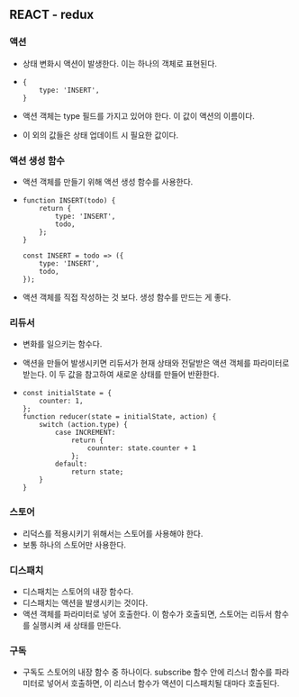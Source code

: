## REACT - redux



### 액션

* 상태 변화시 액션이 발생한다. 이는 하나의 객체로 표현된다.

* ```react
  {
      type: 'INSERT',
  }
  ```

* 액션 객체는 type 필드를 가지고 있어야 한다. 이 값이 액션의 이름이다. 

* 이 외의 값들은 상태 업데이트 시 필요한 값이다.



### 액션 생성 함수

* 액션 객체를 만들기 위해 액션 생성 함수를 사용한다.

* ```react
  function INSERT(todo) {
      return {
          type: 'INSERT',
          todo,
      };
  }
  
  const INSERT = todo => ({
      type: 'INSERT',
      todo,
  });
  ```

* 액션 객체를 직접 작성하는 것 보다. 생성 함수를 만드는 게 좋다.



### 리듀서

* 변화를 일으키는 함수다.

* 액션을 만들어 발생시키면 리듀서가 현재 상태와 전달받은 액션 객체를 파라미터로 받는다. 이 두 값을 참고하여 새로운 상태를 만들어 반환한다.

* ```react
  const initialState = {
      counter: 1,
  };
  function reducer(state = initialState, action) {
      switch (action.type) {
          case INCREMENT:
              return {
                  counnter: state.counter + 1
              };
          default:
              return state;
      }
  }
  ```



### 스토어

* 리덕스를 적용시키기 위해서는 스토어를 사용해야 한다. 
* 보통 하나의 스토어만 사용한다.



### 디스패치

* 디스패치는 스토어의 내장 함수다. 
* 디스패치는 액션을 발생시키는 것이다.
* 액션 객체를 파라미터로 넣어 호출한다. 이 함수가 호출되면, 스토어는 리듀서 함수를 실행시켜 새 상태를 만든다.



### 구독

* 구독도 스토어의 내장 함수 중 하나이다. subscribe 함수 안에 리스너 함수를 파라미터로 넣어서 호출하면, 이 리스너 함수가 액션이 디스패치될 대마다 호출된다. 